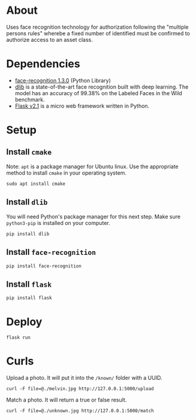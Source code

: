 # About
Uses face recognition technology for authorization following the "multiple persons rules" wherebe a fixed number of identified must be confirmed to authorize access to an asset class.

# Dependencies
- [face-recognition 1.3.0](https://pypi.org/project/face-recognition/) (Python Library)
- [dlib](https://gist.github.com/ageitgey/629d75c1baac34dfa5ca2a1928a7aeaf) is a state-of-the-art face recognition built with deep learning. The model has an accuracy of 99.38% on the Labeled Faces in the Wild benchmark.
- [Flask v2.1](https://flask.palletsprojects.com/en/2.1.x/) is a micro web framework written in Python.

# Setup
## Install `cmake`
Note: `apt` is a package manager for Ubuntu linux. Use the appropriate method to install `cmake` in your operating system.
```
sudo apt install cmake
```

## Install `dlib`
You will need Python's package manager for this next step. Make sure `python3-pip` is installed on your computer.
```
pip install dlib
```

## Install `face-recognition`
```
pip install face-recognition
```

## Install `flask`
```
pip install flask
```

# Deploy
```
flask run
```
# Curls
Upload a photo. It will put it into the `/known/` folder with a UUID.
```
curl -F file=@./melvin.jpg http://127.0.0.1:5000/upload
```
Match a photo. It will return a true or false result.
```
curl -F file=@./unknown.jpg http://127.0.0.1:5000/match
```
